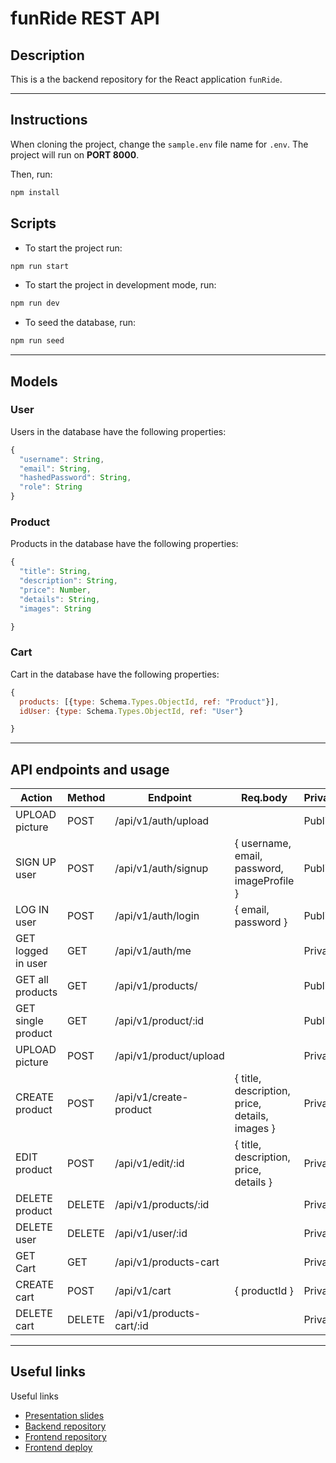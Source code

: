 # funRide REST API
## Description

This is a the backend repository for the React application `funRide`.

---

## Instructions

When cloning the project, change the <code>sample.env</code> file name for <code>.env</code>. The project will run on **PORT 8000**.

Then, run:
```bash
npm install
```
## Scripts

- To start the project run:
```bash
npm run start
```
- To start the project in development mode, run:
```bash
npm run dev
```
- To seed the database, run:
```bash
npm run seed
```
---

## Models
### User

Users in the database have the following properties:
```js
{
  "username": String,
  "email": String,
  "hashedPassword": String,
  "role": String
}
```
### Product

Products in the database have the following properties:
```js
{
  "title": String,
  "description": String,
  "price": Number,
  "details": String,
  "images": String

}
```
### Cart

Cart in the database have the following properties:
```js
{
  products: [{type: Schema.Types.ObjectId, ref: "Product"}],
  idUser: {type: Schema.Types.ObjectId, ref: "User"}

}
```
---

## API endpoints and usage 

| Action               | Method    | Endpoint                | Req.body                                       | Private/Public  |
|----------------------|-----------|-------------------------|------------------------------------------------|-----------------|
| UPLOAD picture       | POST      | /api/v1/auth/upload     |                                                |    Public       | 
| SIGN UP user         | POST      | /api/v1/auth/signup     | { username, email, password, imageProfile }    |    Public       |                 
| LOG IN user          | POST      | /api/v1/auth/login      | { email, password }                            |    Public       |                  
| GET logged in user   | GET       | /api/v1/auth/me         |                                                |    Private      |
| GET all products     | GET       | /api/v1/products/       |                                                |    Public       |
| GET single product   | GET       | /api/v1/product/:id     |                                                |    Public       |
| UPLOAD picture       | POST      | /api/v1/product/upload  |                                                |    Private      |
| CREATE product       | POST      | /api/v1/create-product  | { title, description, price, details, images } |    Private      |
| EDIT   product       | POST      | /api/v1/edit/:id        | { title, description, price, details }         |    Private      |
| DELETE product       | DELETE    | /api/v1/products/:id    |                                                |    Private      |
| DELETE user          | DELETE    | /api/v1/user/:id        |                                                |    Private      |
| GET Cart             | GET       | /api/v1/products-cart   |                                                |    Private      |
| CREATE cart          | POST      | /api/v1/cart            | { productId }                                  |    Private      |
| DELETE cart          | DELETE    |/api/v1/products-cart/:id|                                                |    Private      |


---

## Useful links

Useful links

- [Presentation slides](https://docs.google.com/presentation/d/1lG9C0JEs70fODM86R0XsyMLSlpFF0aIYjVLaim-VkDI/edit#slide=id.p)
- [Backend repository](https://github.com/FlyerBird/backend-myapp-m3)
- [Frontend repository](https://github.com/FlyerBird/frontend-myapp-m3)
- [Frontend deploy](https://master--funride.netlify.app)



